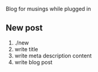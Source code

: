 Blog for musings while plugged in

## New post

1. ./new <NAME OF FILE>
2. write title
3. write meta description content
4. write blog post